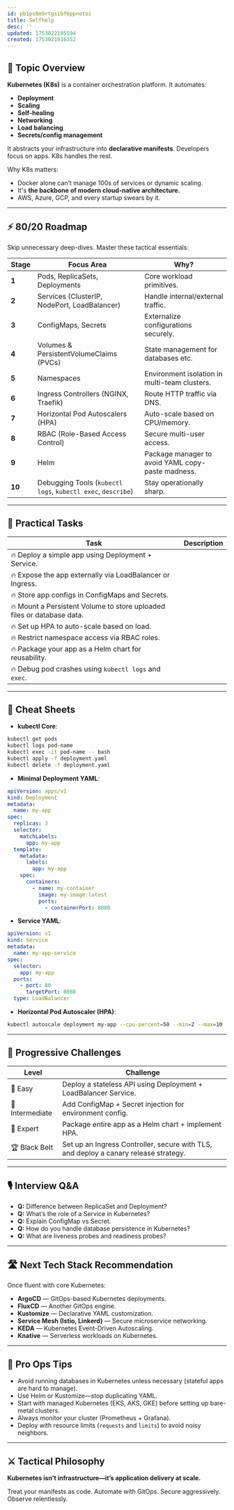 ```yaml
---
id: pb1ps6m9rtgsibf6ppnotoi
title: Selfhelp
desc: ''
updated: 1753022195594
created: 1753021916352
---
```


## 📌 Topic Overview

**Kubernetes (K8s)** is a container orchestration platform. It automates:

* **Deployment**
* **Scaling**
* **Self-healing**
* **Networking**
* **Load balancing**
* **Secrets/config management**

It abstracts your infrastructure into **declarative manifests**. Developers focus on apps. K8s handles the rest.

Why K8s matters:

* Docker alone can’t manage 100s of services or dynamic scaling.
* It's **the backbone of modern cloud-native architecture.**
* AWS, Azure, GCP, and every startup swears by it.

---

## ⚡ 80/20 Roadmap

Skip unnecessary deep-dives. Master these tactical essentials:

| Stage  | Focus Area                                                   | Why?                                              |
| ------ | ------------------------------------------------------------ | ------------------------------------------------- |
| **1**  | Pods, ReplicaSets, Deployments                               | Core workload primitives.                         |
| **2**  | Services (ClusterIP, NodePort, LoadBalancer)                 | Handle internal/external traffic.                 |
| **3**  | ConfigMaps, Secrets                                          | Externalize configurations securely.              |
| **4**  | Volumes & PersistentVolumeClaims (PVCs)                      | State management for databases etc.               |
| **5**  | Namespaces                                                   | Environment isolation in multi-team clusters.     |
| **6**  | Ingress Controllers (NGINX, Traefik)                         | Route HTTP traffic via DNS.                       |
| **7**  | Horizontal Pod Autoscalers (HPA)                             | Auto-scale based on CPU/memory.                   |
| **8**  | RBAC (Role-Based Access Control)                             | Secure multi-user access.                         |
| **9**  | Helm                                                         | Package manager to avoid YAML copy-paste madness. |
| **10** | Debugging Tools (`kubectl logs`, `kubectl exec`, `describe`) | Stay operationally sharp.                         |

---

## 🚀 Practical Tasks

| Task                                                                   | Description |
| ---------------------------------------------------------------------- | ----------- |
| 🔥 Deploy a simple app using Deployment + Service.                     |             |
| 🔥 Expose the app externally via LoadBalancer or Ingress.              |             |
| 🔥 Store app configs in ConfigMaps and Secrets.                        |             |
| 🔥 Mount a Persistent Volume to store uploaded files or database data. |             |
| 🔥 Set up HPA to auto-scale based on load.                             |             |
| 🔥 Restrict namespace access via RBAC roles.                           |             |
| 🔥 Package your app as a Helm chart for reusability.                   |             |
| 🔥 Debug pod crashes using `kubectl logs` and `exec`.                  |             |

---

## 🧾 Cheat Sheets

* **kubectl Core**:

```bash
kubectl get pods
kubectl logs pod-name
kubectl exec -it pod-name -- bash
kubectl apply -f deployment.yaml
kubectl delete -f deployment.yaml
```

* **Minimal Deployment YAML**:

```yaml
apiVersion: apps/v1
kind: Deployment
metadata:
  name: my-app
spec:
  replicas: 3
  selector:
    matchLabels:
      app: my-app
  template:
    metadata:
      labels:
        app: my-app
    spec:
      containers:
        - name: my-container
          image: my-image:latest
          ports:
            - containerPort: 8080
```

* **Service YAML**:

```yaml
apiVersion: v1
kind: Service
metadata:
  name: my-app-service
spec:
  selector:
    app: my-app
  ports:
    - port: 80
      targetPort: 8080
  type: LoadBalancer
```

* **Horizontal Pod Autoscaler (HPA)**:

```bash
kubectl autoscale deployment my-app --cpu-percent=50 --min=2 --max=10
```

---

## 🎯 Progressive Challenges

| Level           | Challenge                                                                            |
| --------------- | ------------------------------------------------------------------------------------ |
| 🥉 Easy         | Deploy a stateless API using Deployment + LoadBalancer Service.                      |
| 🥈 Intermediate | Add ConfigMap + Secret injection for environment config.                             |
| 🥇 Expert       | Package entire app as a Helm chart + implement HPA.                                  |
| 🏆 Black Belt   | Set up an Ingress Controller, secure with TLS, and deploy a canary release strategy. |

---

## 🎙️ Interview Q\&A

* **Q:** Difference between ReplicaSet and Deployment?
* **Q:** What’s the role of a Service in Kubernetes?
* **Q:** Explain ConfigMap vs Secret.
* **Q:** How do you handle database persistence in Kubernetes?
* **Q:** What are liveness probes and readiness probes?

---

## 🛣️ Next Tech Stack Recommendation

Once fluent with core Kubernetes:

* **ArgoCD** — GitOps-based Kubernetes deployments.
* **FluxCD** — Another GitOps engine.
* **Kustomize** — Declarative YAML customization.
* **Service Mesh (Istio, Linkerd)** — Secure microservice networking.
* **KEDA** — Kubernetes Event-Driven Autoscaling.
* **Knative** — Serverless workloads on Kubernetes.

---

## 🎩 Pro Ops Tips

* Avoid running databases in Kubernetes unless necessary (stateful apps are hard to manage).
* Use Helm or Kustomize—stop duplicating YAML.
* Start with managed Kubernetes (EKS, AKS, GKE) before setting up bare-metal clusters.
* Always monitor your cluster (Prometheus + Grafana).
* Deploy with resource limits (`requests` and `limits`) to avoid noisy neighbors.

---

## ⚔️ Tactical Philosophy

**Kubernetes isn’t infrastructure—it’s application delivery at scale.**

Treat your manifests as code. Automate with GitOps. Secure aggressively. Observe relentlessly.
